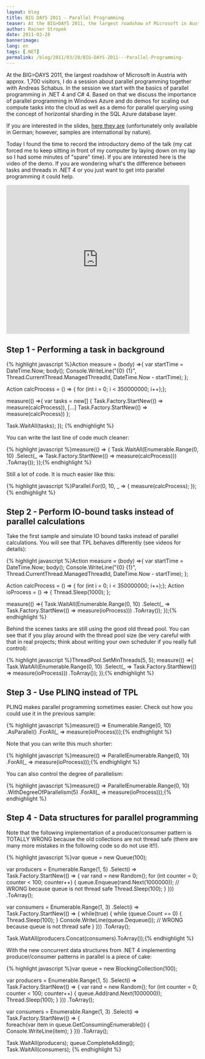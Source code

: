 ```yaml
---
layout: blog
title: BIG DAYS 2011 - Parallel Programming 
teaser: At the BIG>DAYS 2011, the largest roadshow of Microsoft in Austria with approx. 1,700 visitors, I do a session about parallel programming together with Andreas Schabus. In the session we start with the basics of parallel programming in .NET 4 and C# 4. Based on that we discuss the importance of parallel programming in Windows Azure and do demos for scaling out compute tasks into the cloud as well as a demo for parallel querying using the concept of horizontal sharding in the SQL Azure database layer.
author: Rainer Stropek
date: 2011-03-28
bannerimage: 
lang: en
tags: [.NET]
permalink: /blog/2011/03/28/BIG-DAYS-2011---Parallel-Programming-
---
```


<p>At the BIG&gt;DAYS 2011, the largest roadshow of Microsoft in Austria with approx. 1,700 visitors, I do a session about parallel programming together with Andreas Schabus. In the session we start with the basics of parallel programming in .NET 4 and C# 4. Based on that we discuss the importance of parallel programming in Windows Azure and do demos for scaling out compute tasks into the cloud as well as a demo for parallel querying using the concept of horizontal sharding in the SQL Azure database layer.</p><p>If you are interested in the slides, <a href="{{site.baseurl}}/content/images/blog/2011/03/BigDays 2011_Parallel Data Processing On Premise und in der Cloud FINAL.pdf" target="_blank">here they are</a> (unfortunately only available in German; however, samples are international by nature).</p><p>Today I found the time to record the introductory demo of the talk (my cat forced me to keep sitting in front of my computer by laying down on my lap so I had some minutes of "spare" time). If you are interested here is the video of the demo. If you are wondering what's the difference between tasks and threads in .NET 4 or you just want to get into parallel programming it could help.</p><iframe width="480" height="390" title="YouTube video player" src="https://www.youtube.com/embed/r1FbKiHYHcw" frameborder="0"></iframe><h2>Step 1 - Performing a task in background</h2>{% highlight javascript %}Action<Action> measure = (body) =>{ 
  var startTime = DateTime.Now; 
  body(); 
  Console.WriteLine("{0} {1}", Thread.CurrentThread.ManagedThreadId, DateTime.Now - startTime); 
}; 

Action calcProcess = () => { for (int i = 0; i < 350000000; i++);}; 

measure(() =>{ 
  var tasks = new[] { 
    Task.Factory.StartNew(() => measure(calcProcess)), 
    […] 
    Task.Factory.StartNew(() => measure(calcProcess)) 
  }; 

  Task.WaitAll(tasks); 
}); {% endhighlight %}<p>You can write the last line of code much cleaner:</p>{% highlight javascript %}measure(() => { 
  Task.WaitAll(Enumerable.Range(0, 10) 
  .Select(_ => Task.Factory.StartNew(() => measure(calcProcess))) 
  .ToArray()); 
});{% endhighlight %}<p>Still a lot of code. It is much easier like this:</p>{% highlight javascript %}Parallel.For(0, 10, _ => { measure(calcProcess); });{% endhighlight %}<h2>Step 2 - Perform IO-bound tasks instead of parallel calculations</h2><p>Take the first sample and simulate IO bound tasks instead of parallel calculations. You will see that TPL behaves differently (see videos for details):</p>{% highlight javascript %}Action<Action> measure = (body) =>{ 
  var startTime = DateTime.Now; 
  body(); 
  Console.WriteLine("{0} {1}", Thread.CurrentThread.ManagedThreadId, 
  DateTime.Now - startTime); 
}; 

Action calcProcess = () => { for (int i = 0; i < 350000000; i++);}; 
Action ioProcess = () => { Thread.Sleep(1000); }; 

measure(() =>{ 
  Task.WaitAll(Enumerable.Range(0, 10) 
  .Select(_ => Task.Factory.StartNew(() => measure(ioProcess))) 
  .ToArray()); 
});{% endhighlight %}<p>Behind the scenes tasks are still using the good old thread pool. You can see that if you play around with the thread pool size (be very careful with that in real projects; think about writing your own scheduler if you really full control):</p>{% highlight javascript %}ThreadPool.SetMinThreads(5, 5); 
measure(() =>{ 
  Task.WaitAll(Enumerable.Range(0, 10) 
  .Select(_ => Task.Factory.StartNew(() => measure(ioProcess))) 
  .ToArray()); 
});{% endhighlight %}<h2>Step 3 - Use PLINQ instead of TPL</h2><p>PLINQ makes parallel programming sometimes easier. Check out how you could use it in the previous sample:</p>{% highlight javascript %}measure(() => Enumerable.Range(0, 10)
  .AsParallel() 
  .ForAll(_ => measure(ioProcess)));{% endhighlight %}<p>Note that you can write this much shorter:</p>{% highlight javascript %}measure(() => ParallelEnumerable.Range(0, 10) 
  .ForAll(_ => measure(ioProcess)));{% endhighlight %}<p>You can also control the degree of parallelism:</p>{% highlight javascript %}measure(() => ParallelEnumerable.Range(0, 10) 
  .WithDegreeOfParallelism(5) 
  .ForAll(_ => measure(ioProcess)));{% endhighlight %}<h2>Step 4 - Data structures for parallel programming</h2><p>Note that the following implementation of a producer/consumer pattern is TOTALLY WRONG because the old collections are not thread safe (there are many more mistakes in the following code so do not use it!!).</p>{% highlight javascript %}var queue = new Queue<int>(100); 

var producers = Enumerable.Range(1, 5) 
  .Select(i => Task.Factory.StartNew(() => 
  { 
    var rand = new Random(); 
    for (int counter = 0; counter < 100; counter++) 
    { 
      queue.Enqueue(rand.Next(1000000)); // WRONG because queue is not thread safe
      Thread.Sleep(100); 
    } 
  })) 
  .ToArray(); 

var consumers = Enumerable.Range(1, 3) 
  .Select(i => Task.Factory.StartNew(() => 
  { 
    while(true) 
    { 
      while (queue.Count == 0) 
      { 
        Thread.Sleep(100); 
      } 
      Console.WriteLine(queue.Dequeue()); // WRONG because queue is not thread safe
    } 
  })) 
  .ToArray(); 

Task.WaitAll(producers.Concat(consumers).ToArray());{% endhighlight %}<p>With the new concurrent data structures from .NET 4 implementing producer/consumer patterns in parallel is a piece of cake:</p>{% highlight javascript %}var queue = new BlockingCollection<int>(100); 

var producers = Enumerable.Range(1, 5) 
  .Select(i => Task.Factory.StartNew(() => 
  { 
    var rand = new Random(); 
    for (int counter = 0; counter < 100; counter++) 
    { 
      queue.Add(rand.Next(1000000)); 
      Thread.Sleep(100); 
    } 
  })) 
  .ToArray(); 

var consumers = Enumerable.Range(1, 3) 
  .Select(i => Task.Factory.StartNew(() => 
  {  
    foreach(var item in queue.GetConsumingEnumerable()) 
    { 
      Console.WriteLine(item); 
    } 
  })) 
  .ToArray(); 

Task.WaitAll(producers); 
queue.CompleteAdding(); 
Task.WaitAll(consumers); {% endhighlight %}